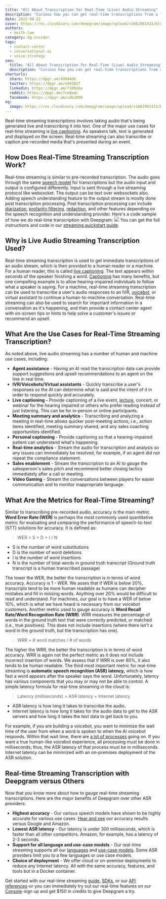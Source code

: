 ```yaml
---
title: "All About Transcription for Real-Time (Live) Audio Streaming"
description: "Curious how you can get real-time transcriptions from a live audio or video stream? This post as your answers."
date: 2022-08-22
cover: https://res.cloudinary.com/deepgram/image/upload/v1661981433/blog/all-about-transcription-for-real-time-audio-streaming/all-about-real-time-audio-streaming-thumb-554x220-.png
authors:
  - keith-lam
category: dg-insider
tags:
  - contact-center
  - conversational-ai
  - voice-strategy
seo:
  title: "All About Transcription for Real-Time (Live) Audio Streaming"
  description: "Curious how you can get real-time transcriptions from a live audio or video stream? This post as your answers."
shorturls:
  share: https://dpgr.am/49944d6
  twitter: https://dpgr.am/e94382f
  linkedin: https://dpgr.am/7100aba
  reddit: https://dpgr.am/7ce8adc
  facebook: https://dpgr.am/cdb2098
og:
  image: https://res.cloudinary.com/deepgram/image/upload/v1661981433/blog/all-about-transcription-for-real-time-audio-streaming/all-about-real-time-audio-streaming-thumb-554x220-.png
---
```


Real-time streaming transcriptions involves taking audio that's being generated live and transcribing it into text. One of the major use cases for real-time streaming is [live captioning](https://blog.deepgram.com/closed-captioning-companies-use-asr/). As speakers talk, text is generated and displayed on the screen. Real-time streaming can also transcribe or caption pre-recorded media that's presented during an event.

## How Does Real-Time Streaming Transcription Work?

Real-time streaming is similar to pre-recorded transcription. The audio goes through the same [speech model](https://offers.deepgram.com/how-ai-speech-models-work-whitepaper) for transcriptions but the audio input and output is configured differently. Input is sent through a live streaming protocol like websocket. The output can be text over websockets also. Adding speech understanding feature to the output stream is mostly done post transcription processing.  Post transcription processing can include [diarization](https://blog.deepgram.com/what-is-speaker-diarization/), [profanity filtering](https://developers.deepgram.com/documentation/features/profanity-filter/), [redaction](https://developers.deepgram.com/documentation/features/redact/), and other features depending on the speech recognition and understanding provider. Here's a code sample of how we do real-time transcription with Deepgram: ![](https://res.cloudinary.com/deepgram/image/upload/v1661976862/blog/all-about-transcription-for-real-time-audio-streaming/code_snippet.png) You can get the full instructions and code in our [streaming quickstart guide](https://developers.deepgram.com/documentation/getting-started/streaming/).

## Why is Live Audio Streaming Transcription Used?

Real-time streaming transcription is used to get immediate transcriptions of an audio stream, which is then provided to a human reader or a machine. For a human reader, this is called [live captioning](https://deepgram.com/blog/closed-captioning-companies-use-asr/). The text appears within seconds of the speaker finishing a word. [Captioning](https://deepgram.com/blog/closed-captioning-companies-use-asr/) has many benefits, but one compelling example is to allow hearing-impaired individuals to follow what a speaker is saying. For a machine, real-time streaming transcription can be used to transcribe a user's audio responses to an IVR, [voicebot](https://deepgram.com/solutions/voicebots/), or virtual assistant to continue a human-to-machine conversation. Real-time streaming can also be used to search for important information in a conversation as it's happening, and then provide a contact center agent with on-screen tips or hints to help solve a customer's issues or recommend an upsell.

## What Are the Use Cases for Real-Time Streaming Transcription?

As noted above, live audio streaming has a number of human and machine use cases, including:

*   **Agent assistance** - Having an AI read the transcription data can provide support suggestions and upsell recommendations to an agent on the line in real time.
*   **IVR/Voicebots/Virtual assistants** - Quickly transcribe a user's responses so the AI can determine what is said and the intent of it in order to respond quickly and accurately.
*   **Live captioning -** Provide captioning of a live event, [lecture](https://blog.deepgram.com/classroom-captioner/), concert, or webinar for the hearing impaired or others who prefer reading instead of just listening. This can be for in-person or online participants.
*   **Meeting summary and analytics** - Transcribing and analyzing a meeting in real-time allows quicker post-meeting actions, i.e., action items identified, meeting summary shared, and any sales coaching opportunities identified.
*   **Personal captioning** - Provide captioning so that a hearing-impaired patient can understand what's happening.
*   **Real-time analytics** - Stream the audio for transcription and analysis so any issues can immediately be resolved, for example, if an agent did not repeat the compliance statement.
*   **Sales enablement** - Stream the transcription to an AI to gauge the salesperson's sales pitch and recommend better closing tactics immediately after a call or meeting.
*   **Video Gaming** - Stream the conversations between players for easier communication and to monitor inappropriate language.

## What Are the Metrics for Real-Time Streaming?

Similar to transcribing pre-recorded audio, accuracy is the main metric. **Word Error Rate (WER)** is perhaps the most commonly used quantitative metric for evaluating and comparing the performance of speech-to-text (STT) solutions for accuracy. It is defined as:

> WER = S + D + I / N

*   S is the number of word substitutions
*   D is the number of word deletions
*   I is the number of word insertions
*   N is the number of total words in ground truth transcript (Ground truth transcript is a human transcribed passage)

The lower the WER, the better the transcription is in terms of word accuracy. Accuracy is 1 - WER. We asses that if WER is below 20%, transcripts tend to be more human readable as humans can decipher mistakes and fill in missing words. Anything over 20% would be difficult to read and understand. For machines, our goal is to have a WER of below 10%, which is what we have heard is necessary from our voicebot customers. Another metric used to gauge accuracy is **Word Recall Rate/Word Recognition Rate (WRR)**. WRR measures the percentage of words in the ground truth text that were correctly predicted, or matched (i.e., true positives). This does not include insertions (where there isn't a word in the ground truth, but the transcription has one).

> WRR = # word matches / # of words

The higher the WRR, the better the transcription is in terms of word accuracy. WRR is again not the perfect metric as it does not include incorrect insertion of words. We assess that if WRR is over 80%, it also tends to be human readable. The third most important metric for real-time streaming is **automatic speech recognition (****ASR) latency****,** which is how fast a word appears after the speaker says the word. Unfortunately, latency has various components that you may or may not be able to control. A simple latency formula for real-time streaming in the cloud is:

> Latency (milliseconds) = ASR latency + Internet latency

*   ASR latency is how long it takes to transcribe the audio.
*   Internet latency is how long it takes for the audio data to get to the ASR servers and how long it takes the text data to get back to you.

For example, if you are building a voicebot, you want to minimize the wait time of the user from when a word is spoken to when the AI voicebot responds. Within that wait time, there are [a lot of processes](https://blog.deepgram.com/tips-on-choosing-a-conversational-ai-development-path/) going on. If you want a true human-like voicebot experience, all processing must be done in milliseconds; thus, the ASR latency of that process must be in milliseconds. Internet latency can be minimized with an on-premises deployment of the ASR solution.

## Real-time Streaming Transcription with Deepgram versus Others

Now that you know more about how to gauge real-time streaming transcriptions. Here are the major benefits of Deepgram over other ASR providers:

*   **Highest accuracy** - Our various speech models have shown to be highly accurate for various use cases. [Hear and see](https://deepgram.com/asr-comparison/) our accuracy results versus Google and Amazon.
*   **Lowest ASR latency** - Our latency is under 300 milliseconds, which is faster than all other competitors. Amazon, for example, has a latency of 2-3 seconds.
*   **Support for all language and use-case models** - Our real-time streaming supports all our [languages](https://deepgram.com/product/languages/) and [use-case models](https://deepgram.com/product/use-cases/). Some ASR providers limit you to a few languages or use case models.
*   **Choice of deployment** - We offer cloud or on-premise deployments to reduce any Internet latency. All with the same accuracy, features, and tools but in a Docker container.

Get started with our real-time streaming [guide](https://developers.deepgram.com/documentation/getting-started/streaming/), [SDKs](https://developers.deepgram.com/sdks-tools/), or our [API references](https://developers.deepgram.com/api-reference/)-or you can immediately try out our real-time features on our [Console](https://console.deepgram.com/)-sign up and get $150 in credits to give Deepgram a try.

<WhitepaperPromo whitepaper="latest"></WhitepaperPromo>


